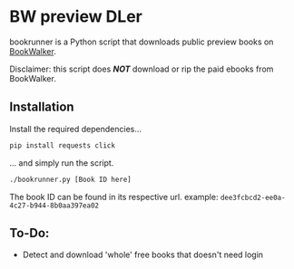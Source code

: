 # BW preview DLer

bookrunner is a Python script that downloads public preview books on [BookWalker](https://bookwalker.jp/). 

Disclaimer: this script does ***NOT*** download or rip the paid ebooks from BookWalker. 

## Installation

Install the required dependencies...
```bash
pip install requests click
```
... and simply run the script.
```bash
./bookrunner.py [Book ID here]
```

The book ID can be found in its respective url. 
example: `dee3fcbcd2-ee0a-4c27-b944-8b0aa397ea02`

## To-Do:
* Detect and download 'whole' free books that doesn't need login
